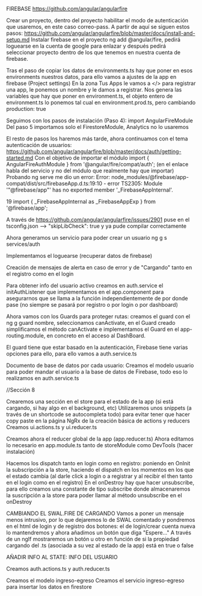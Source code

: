 FIREBASE   https://github.com/angular/angularfire 

Crear un proyecto, dentro del proyecto  habilitar el modo de autenticación que usaremos, en este caso correo-pass.
A partir de aquí se siguen estos pasos: https://github.com/angular/angularfire/blob/master/docs/install-and-setup.md
Instalar firebase en el proyecto ng add @angular/fire, pedirá loguearse en la cuenta de google para enlazar y después pedirá seleccionar proyecto dentro de los que tenemos en nuestra
cuenta de firebase.

Tras el paso de copiar los datos de environments.ts hay que poner en esos environments nuestros datos, para ello vamos a ajustes de la app en firebase (Project settings)
En la zona Tus Apps le vamos a </> para registrar una app, le ponemos un nombre y le damos a registrar. Nos genera las variables que hay que poner en environment.ts, el objeto entero de environment.ts lo ponemos tal cual en environment.prod.ts, pero cambiando production: true

Seguimos con los pasos de instalación (Paso 4): import AngularFireModule
Del paso 5 importamos solo el FirestoreModule, Analytics no lo usaremos


El resto de pasos los haremos más tarde, ahora continuamos con el tema autenticación de usuarios: https://github.com/angular/angularfire/blob/master/docs/auth/getting-started.md
Con el objetivo de importar el módulo import { AngularFireAuthModule } from '@angular/fire/compat/auth';  (en el enlace habla del servicio y no del módulo que realmente hay que importar)
Probando ng serve me dio un error:
Error: node_modules/@firebase/app-compat/dist/src/firebaseApp.d.ts:19:10 - error TS2305: Module '"@firebase/app"' has no exported member '_FirebaseAppInternal'.

19 import { _FirebaseAppInternal as _FirebaseAppExp } from '@firebase/app';

A través de https://github.com/angular/angularfire/issues/2901 puse en el tsconfig.json --> "skipLibCheck": true y ya pude compilar correctamente

Ahora generamos un servicio para poder crear un usuario ng g s services/auth

Implementamos el loguearse (recuperar datos de firebase)

Creación de mensajes de alerta en caso de error y de "Cargando" tanto en el registro como en el login

Para obtener info del usuario activo creamos en auth.service el initAuthListener que implementamos en el app.component para asegurarnos que se llama a la función independientemente de por donde pase (no siempre se pasará por registro o por login o por dashboard)

Ahora vamos con los Guards para proteger rutas: creamos el guard con el ng g guard nombre, seleccionamos canActivate, en el Guard creado simplificamos el método canActivate e implementamos el Guard en el app-routing.module, en concreto en el acceso al DashBoard.

El guard tiene que estar basado en la autenticación, Firebase tiene varias opciones para ello, para ello vamos a auth.service.ts


Documento de base de datos por cada usuario:
Creamos el modelo usuario para poder mandar el usuario a la base de datos de Firebase, todo eso lo realizamos en auth.service.ts





//Sección 8

Crearemos una sección en el store para el estado de la app (si está cargando, si hay algo en el background, etc)
Utilizaremos unos snippets (a través de un shortcode se autocompleta todo) para evitar tener que hacer copy paste en la página NgRx de la creación básica de actions y reducers
Creamos ui.actions.ts y ui.reducer.ts

Creamos ahora el reducer global de la app (app.reducer.ts)
Ahora editamos lo necesario en app.module.ts tanto de storeModule como DevTools (hacer instalación)

Hacemos los dispatch tanto en login como en registro: poniendo en OnInit la subscripción a la store, haciendo el dispatch en los momentos en los que el estado cambia (al darle click a login o a registrar y al recibir el then tanto en el login como en el registro)
En el onDestroy hay que hacer unsubscribe, para ello creamos una constante de tipo subscribe donde almacenaremos la suscripción a la store para poder llamar al método unsubscribe en el onDestroy


CAMBIANDO EL SWAL.FIRE DE CARGANDO
Vamos a poner un mensaje menos intrusivo, por lo que dejaremos lo de SWAL comentado y pondremos en el html de login y de registro dos botones: el de login/crear cuenta nueva lo mantendremos y ahora añadimos un botón que diga "Espere..." 
A través de un ngIf mostraremos un botón u otro en función de si la propiedad cargando del .ts (asociada a su vez al estado de la app) está en true o false



AÑADIR INFO AL STATE: INFO DEL USUARIO

Creamos auth.actions.ts y auth.reducer.ts


<!-- Sección 9 -->

Creamos el modelo ingreso-egreso
Creamos el servicio ingreso-egreso para insertar los datos en firestore